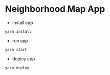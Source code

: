 Neighborhood Map App
=====================

* install app

`yarn install`

* run app

`yarn start`

* deploy app

`yarn deploy`